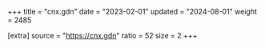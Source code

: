 +++
title = "cnx.gdn"
date = "2023-02-01"
updated = "2024-08-01"
weight = 2485

[extra]
source = "https://cnx.gdn"
ratio = 52
size = 2
+++
